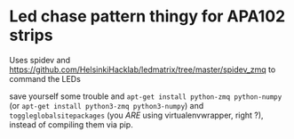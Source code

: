 # Led chase pattern thingy for APA102 strips

Uses spidev and <https://github.com/HelsinkiHacklab/ledmatrix/tree/master/spidev_zmq> to command the LEDs

save yourself some trouble and `apt-get install python-zmq python-numpy` (or `apt-get install python3-zmq python3-numpy`) 
and `toggleglobalsitepackages` (you *ARE* using virtualenvwrapper, right ?), instead of compiling them via pip.
